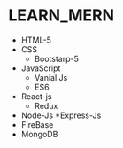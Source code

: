 # LEARN_MERN
* HTML-5
* CSS
  * Bootstarp-5
* JavaScript
  * Vanial Js
  * ES6
* React-js
  * Redux
* Node-Js
  *Express-Js
* FireBase
* MongoDB
